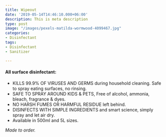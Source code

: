 ```yaml
---
title: Wipeout
date: '2019-05-14T14:46:10.000+06:00'
description: This is meta description
type: post
image: "/images/pexels-matilda-wormwood-4099467.jpg"
categories:
- Disinfectant
tags:
- Disinfectant
- Sanitizer

---
```

#### All surface disinfectant:

* KILLS 99.9% OF VIRUSES AND GERMS during household cleaning. Safe to spray eating surfaces, no rinsing.
* SAFE TO SPRAY AROUND KIDS & PETS, Free of alcohol, ammonia, bleach, fragrance & dyes.
* NO HARSH FUMES OR HARMFUL RESIDUE left behind.
* DISINFECTS WITH SIMPLE INGREDIENTS and smart science, simply spray and let air dry.
* Available in 500ml and 5L sizes.

_Made to order._